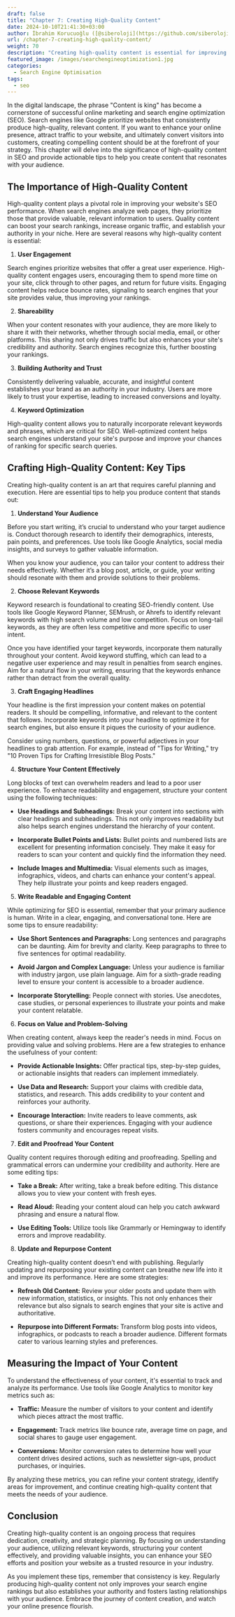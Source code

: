 ```yaml
---
draft: false
title: "Chapter 7: Creating High-Quality Content"
date: 2024-10-10T21:41:30+03:00
author: İbrahim Korucuoğlu ([@siberoloji](https://github.com/siberoloji))
url: /chapter-7-creating-high-quality-content/
weight: 70
description: "Creating high-quality content is essential for improving your website's SEO performance. Learn why quality content matters and how to craft compelling content that resonates with your audience."
featured_image: /images/searchengineoptimization1.jpg
categories:
  - Search Engine Optimisation
tags:
  - seo
---
```



In the digital landscape, the phrase "Content is king" has become a cornerstone of successful online marketing and search engine optimization (SEO). Search engines like Google prioritize websites that consistently produce high-quality, relevant content. If you want to enhance your online presence, attract traffic to your website, and ultimately convert visitors into customers, creating compelling content should be at the forefront of your strategy. This chapter will delve into the significance of high-quality content in SEO and provide actionable tips to help you create content that resonates with your audience.



## The Importance of High-Quality Content



High-quality content plays a pivotal role in improving your website's SEO performance. When search engines analyze web pages, they prioritize those that provide valuable, relevant information to users. Quality content can boost your search rankings, increase organic traffic, and establish your authority in your niche. Here are several reasons why high-quality content is essential:



1. **User Engagement**



Search engines prioritize websites that offer a great user experience. High-quality content engages users, encouraging them to spend more time on your site, click through to other pages, and return for future visits. Engaging content helps reduce bounce rates, signaling to search engines that your site provides value, thus improving your rankings.



2. **Shareability**



When your content resonates with your audience, they are more likely to share it with their networks, whether through social media, email, or other platforms. This sharing not only drives traffic but also enhances your site's credibility and authority. Search engines recognize this, further boosting your rankings.



3. **Building Authority and Trust**



Consistently delivering valuable, accurate, and insightful content establishes your brand as an authority in your industry. Users are more likely to trust your expertise, leading to increased conversions and loyalty.



4. **Keyword Optimization**



High-quality content allows you to naturally incorporate relevant keywords and phrases, which are critical for SEO. Well-optimized content helps search engines understand your site's purpose and improve your chances of ranking for specific search queries.



## Crafting High-Quality Content: Key Tips



Creating high-quality content is an art that requires careful planning and execution. Here are essential tips to help you produce content that stands out:



1. **Understand Your Audience**



Before you start writing, it’s crucial to understand who your target audience is. Conduct thorough research to identify their demographics, interests, pain points, and preferences. Use tools like Google Analytics, social media insights, and surveys to gather valuable information.



When you know your audience, you can tailor your content to address their needs effectively. Whether it’s a blog post, article, or guide, your writing should resonate with them and provide solutions to their problems.



2. **Choose Relevant Keywords**



Keyword research is foundational to creating SEO-friendly content. Use tools like Google Keyword Planner, SEMrush, or Ahrefs to identify relevant keywords with high search volume and low competition. Focus on long-tail keywords, as they are often less competitive and more specific to user intent.



Once you have identified your target keywords, incorporate them naturally throughout your content. Avoid keyword stuffing, which can lead to a negative user experience and may result in penalties from search engines. Aim for a natural flow in your writing, ensuring that the keywords enhance rather than detract from the overall quality.



3. **Craft Engaging Headlines**



Your headline is the first impression your content makes on potential readers. It should be compelling, informative, and relevant to the content that follows. Incorporate keywords into your headline to optimize it for search engines, but also ensure it piques the curiosity of your audience.



Consider using numbers, questions, or powerful adjectives in your headlines to grab attention. For example, instead of "Tips for Writing," try "10 Proven Tips for Crafting Irresistible Blog Posts."



4. **Structure Your Content Effectively**



Long blocks of text can overwhelm readers and lead to a poor user experience. To enhance readability and engagement, structure your content using the following techniques:


* **Use Headings and Subheadings:** Break your content into sections with clear headings and subheadings. This not only improves readability but also helps search engines understand the hierarchy of your content.

* **Incorporate Bullet Points and Lists:** Bullet points and numbered lists are excellent for presenting information concisely. They make it easy for readers to scan your content and quickly find the information they need.

* **Include Images and Multimedia:** Visual elements such as images, infographics, videos, and charts can enhance your content's appeal. They help illustrate your points and keep readers engaged.




5. **Write Readable and Engaging Content**



While optimizing for SEO is essential, remember that your primary audience is human. Write in a clear, engaging, and conversational tone. Here are some tips to ensure readability:


* **Use Short Sentences and Paragraphs:** Long sentences and paragraphs can be daunting. Aim for brevity and clarity. Keep paragraphs to three to five sentences for optimal readability.

* **Avoid Jargon and Complex Language:** Unless your audience is familiar with industry jargon, use plain language. Aim for a sixth-grade reading level to ensure your content is accessible to a broader audience.

* **Incorporate Storytelling:** People connect with stories. Use anecdotes, case studies, or personal experiences to illustrate your points and make your content relatable.




6. **Focus on Value and Problem-Solving**



When creating content, always keep the reader's needs in mind. Focus on providing value and solving problems. Here are a few strategies to enhance the usefulness of your content:


* **Provide Actionable Insights:** Offer practical tips, step-by-step guides, or actionable insights that readers can implement immediately.

* **Use Data and Research:** Support your claims with credible data, statistics, and research. This adds credibility to your content and reinforces your authority.

* **Encourage Interaction:** Invite readers to leave comments, ask questions, or share their experiences. Engaging with your audience fosters community and encourages repeat visits.




7. **Edit and Proofread Your Content**



Quality content requires thorough editing and proofreading. Spelling and grammatical errors can undermine your credibility and authority. Here are some editing tips:


* **Take a Break:** After writing, take a break before editing. This distance allows you to view your content with fresh eyes.

* **Read Aloud:** Reading your content aloud can help you catch awkward phrasing and ensure a natural flow.

* **Use Editing Tools:** Utilize tools like Grammarly or Hemingway to identify errors and improve readability.




8. **Update and Repurpose Content**



Creating high-quality content doesn’t end with publishing. Regularly updating and repurposing your existing content can breathe new life into it and improve its performance. Here are some strategies:


* **Refresh Old Content:** Review your older posts and update them with new information, statistics, or insights. This not only enhances their relevance but also signals to search engines that your site is active and authoritative.

* **Repurpose into Different Formats:** Transform blog posts into videos, infographics, or podcasts to reach a broader audience. Different formats cater to various learning styles and preferences.




## Measuring the Impact of Your Content



To understand the effectiveness of your content, it's essential to track and analyze its performance. Use tools like Google Analytics to monitor key metrics such as:


* **Traffic:** Measure the number of visitors to your content and identify which pieces attract the most traffic.

* **Engagement:** Track metrics like bounce rate, average time on page, and social shares to gauge user engagement.

* **Conversions:** Monitor conversion rates to determine how well your content drives desired actions, such as newsletter sign-ups, product purchases, or inquiries.




By analyzing these metrics, you can refine your content strategy, identify areas for improvement, and continue creating high-quality content that meets the needs of your audience.



## Conclusion



Creating high-quality content is an ongoing process that requires dedication, creativity, and strategic planning. By focusing on understanding your audience, utilizing relevant keywords, structuring your content effectively, and providing valuable insights, you can enhance your SEO efforts and position your website as a trusted resource in your industry.



As you implement these tips, remember that consistency is key. Regularly producing high-quality content not only improves your search engine rankings but also establishes your authority and fosters lasting relationships with your audience. Embrace the journey of content creation, and watch your online presence flourish.
